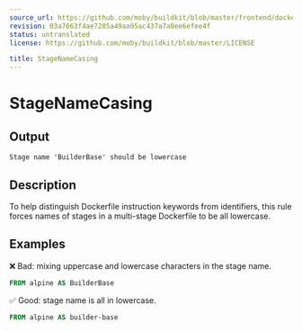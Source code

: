 ```yaml
---
source_url: https://github.com/moby/buildkit/blob/master/frontend/dockerfile/linter/docs/StageNameCasing.md
revision: 03a7663f4ae7285a49aa95ac437a7a0ee6efee4f
status: untranslated
license: https://github.com/moby/buildkit/blob/master/LICENSE

title: StageNameCasing
---
```


# StageNameCasing

## Output

```text
Stage name 'BuilderBase' should be lowercase
```

## Description

To help distinguish Dockerfile instruction keywords from identifiers, this rule
forces names of stages in a multi-stage Dockerfile to be all lowercase.

## Examples

❌ Bad: mixing uppercase and lowercase characters in the stage name.

```dockerfile
FROM alpine AS BuilderBase
```

✅ Good: stage name is all in lowercase.

```dockerfile
FROM alpine AS builder-base
```
